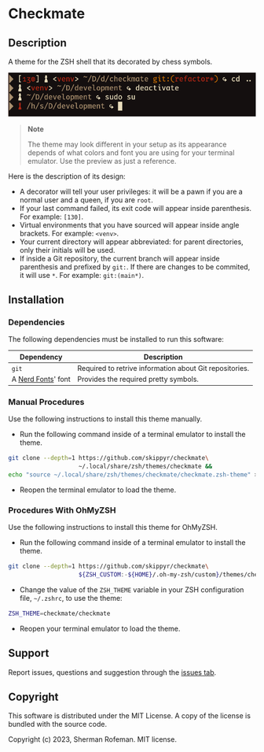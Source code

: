 # Checkmate

## Description

A theme for the ZSH shell that its decorated by chess symbols.

![](images/preview.png)

> **Note**
>
> The theme may look different in your setup as its appearance depends of what
> colors and font you are using for your terminal emulator. Use the preview as
> just a reference.

Here is the description of its design:
-	A decorator will tell your user privileges: it will be a pawn if you are a
	normal user and a queen, if you are `root`.
-	If your last command failed, its exit code will appear inside parenthesis. For
	example: `[130]`.
-	Virtual environments that you have sourced will appear inside angle brackets.
	For example: `<venv>`.
-	Your current directory will appear abbreviated: for parent directories, only
	their initials will be used.
-	If inside a Git repository, the current branch will appear inside
	parenthesis and prefixed by `git:`. If there are changes to be commited, it
	will use `*`. For example: `git:(main*)`.

## Installation

### Dependencies

The following dependencies must be installed to run this software:

| Dependency | Description |
|-|-|
| `git` | Required to retrive information about Git repositories. |
| A [Nerd Fonts](https://github.com/ryanoasis/nerd-fonts/releases)' font | Provides the required pretty symbols. |

### Manual Procedures

Use the following instructions to install this theme manually.

-	Run the following command inside of a terminal emulator to install the theme.
```bash
git clone --depth=1 https://github.com/skippyr/checkmate\
                    ~/.local/share/zsh/themes/checkmate &&
echo "source ~/.local/share/zsh/themes/checkmate/checkmate.zsh-theme" >> ~/.zshrc
```

-	Reopen the terminal emulator to load the theme.

### Procedures With OhMyZSH

Use the following instructions to install this theme for OhMyZSH.

-	Run the following command inside of a terminal emulator to install the theme.

```bash
git clone --depth=1 https://github.com/skippyr/checkmate\
                    ${ZSH_CUSTOM:-${HOME}/.oh-my-zsh/custom}/themes/checkmate
```

-	Change the value of the `ZSH_THEME` variable in your ZSH configuration file,
	`~/.zshrc`, to use the theme:

```bash
ZSH_THEME=checkmate/checkmate
```

-	Reopen your terminal emulator to load the theme.

## Support

Report issues, questions and suggestion through the [issues tab](https://github.com/skippyr/checkmate).

## Copyright

This software is distributed under the MIT License. A copy of the license is
bundled with the source code.

Copyright (c) 2023, Sherman Rofeman. MIT license.
